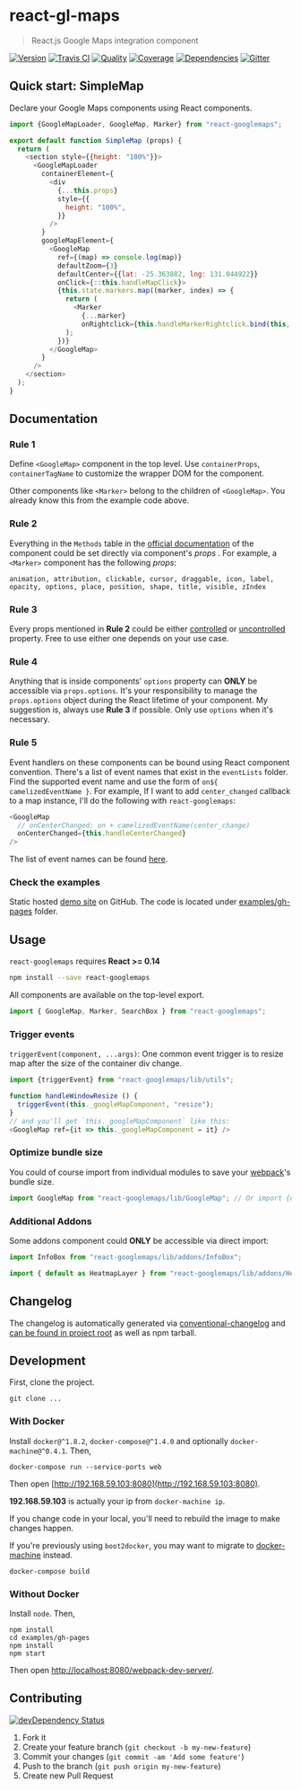 # react-gl-maps
> React.js Google Maps integration component

[![Version][npm-image]][npm-url] [![Travis CI][travis-image]][travis-url] [![Quality][codeclimate-image]][codeclimate-url] [![Coverage][codeclimate-coverage-image]][codeclimate-coverage-url] [![Dependencies][gemnasium-image]][gemnasium-url] [![Gitter][gitter-image]][gitter-url]


## Quick start: SimpleMap

Declare your Google Maps components using React components.

```js
import {GoogleMapLoader, GoogleMap, Marker} from "react-googlemaps";

export default function SimpleMap (props) {
  return (
    <section style={{height: "100%"}}>
      <GoogleMapLoader
        containerElement={
          <div
            {...this.props}
            style={{
              height: "100%",
            }}
          />
        }
        googleMapElement={
          <GoogleMap
            ref={(map) => console.log(map)}
            defaultZoom={3}
            defaultCenter={{lat: -25.363882, lng: 131.044922}}
            onClick={::this.handleMapClick}>
            {this.state.markers.map((marker, index) => {
              return (
                <Marker
                  {...marker}
                  onRightclick={this.handleMarkerRightclick.bind(this, index)} />
              );
            })}
          </GoogleMap>
        }
      />
    </section>
  );
}
```


## Documentation

### Rule 1

Define `<GoogleMap>` component in the top level. Use `containerProps`, `containerTagName` to customize the wrapper DOM for the component.

Other components like `<Marker>` belong to the children of `<GoogleMap>`. You already know this from the example code above.

### Rule 2

Everything in the `Methods` table in the [official documentation](https://developers.google.com/maps/documentation/javascript/3.exp/reference#Marker) of the component could be set directly via component's *props* . For example, a `<Marker>` component has the following *props*:

```
animation, attribution, clickable, cursor, draggable, icon, label, opacity, options, place, position, shape, title, visible, zIndex
```

### Rule 3

Every props mentioned in __Rule 2__ could be either [controlled](https://facebook.github.io/react/docs/forms.html#controlled-components) or [uncontrolled](https://facebook.github.io/react/docs/forms.html#uncontrolled-components) property. Free to use either one depends on your use case.

### Rule 4

Anything that is inside components' `options` property can __ONLY__ be accessible via `props.options`. It's your responsibility to manage the `props.options` object during the React lifetime of your component. My suggestion is, always use __Rule 3__ if possible. Only use `options` when it's necessary.

### Rule 5

Event handlers on these components can be bound using React component convention. There's a list of event names that exist in the `eventLists` folder. Find the supported event name and use the form of `on${ camelizedEventName }`. For example, If I want to add `center_changed` callback to a map instance, I'll do the following with `react-googlemaps`:

```js
<GoogleMap
  // onCenterChanged: on + camelizedEventName(center_change)
  onCenterChanged={this.handleCenterChanged}
/>
```

The list of event names can be found [here](https://github.com/tomchentw/react-googlemaps/blob/master/src/eventLists/GoogleMapEventList.js).

### Check the examples

Static hosted [demo site][demo] on GitHub. The code is located under [examples/gh-pages][examples_gh_pages] folder.


## Usage

`react-googlemaps` requires __React >= 0.14__

```sh
npm install --save react-googlemaps
```

All components are available on the top-level export.

```js
import { GoogleMap, Marker, SearchBox } from "react-googlemaps";
```

### Trigger events

`triggerEvent(component, ...args)`: One common event trigger is to resize map after the size of the container div change.

```js
import {triggerEvent} from "react-googlemaps/lib/utils";

function handleWindowResize () {
  triggerEvent(this._googleMapComponent, "resize");
}
// and you'll get `this._googleMapComponent` like this:
<GoogleMap ref={it => this._googleMapComponent = it} />
```

### Optimize bundle size

You could of course import from individual modules to save your [webpack][webpack]'s bundle size.

```js
import GoogleMap from "react-googlemaps/lib/GoogleMap"; // Or import {default as GoogleMap} ...
```

### Additional Addons

Some addons component could __ONLY__ be accessible via direct import:

```js
import InfoBox from "react-googlemaps/lib/addons/InfoBox";
```

```js
import { default as HeatmapLayer } from "react-googlemaps/lib/addons/HeatmapLayer";
```

## Changelog

The changelog is automatically generated via [conventional-changelog][conventional-changelog] and [can be found in project root](https://github.com/tomchentw/react-googlemaps/blob/master/CHANGELOG.md) as well as npm tarball.


## Development

First, clone the project.

```shell
git clone ...
```

### With Docker

Install `docker@^1.8.2`, `docker-compose@^1.4.0` and optionally `docker-machine@^0.4.1`. Then,

```shell
docker-compose run --service-ports web
```

Then open [http://192.168.59.103:8080](http://192.168.59.103:8080).

**192.168.59.103** is actually your ip from `docker-machine ip`.

If you change code in your local, you'll need to rebuild the image to make changes happen.

If you're previously using `boot2docker`, you may want to migrate to [docker-machine](https://docs.docker.com/machine/migrate-to-machine/) instead.

```shell
docker-compose build
```

### Without Docker

Install `node`. Then,

```shell
npm install
cd examples/gh-pages
npm install
npm start
```

Then open [http://localhost:8080/webpack-dev-server/](http://localhost:8080/webpack-dev-server/).


## Contributing

[![devDependency Status][david-dm-image]][david-dm-url]

1. Fork it
2. Create your feature branch (`git checkout -b my-new-feature`)
3. Commit your changes (`git commit -am 'Add some feature'`)
4. Push to the branch (`git push origin my-new-feature`)
5. Create new Pull Request


[npm-image]: https://img.shields.io/npm/v/react-googlemaps.svg?style=flat-square
[npm-url]: https://www.npmjs.org/package/react-googlemaps

[travis-image]: https://img.shields.io/travis/tomchentw/react-googlemaps.svg?style=flat-square
[travis-url]: https://travis-ci.org/tomchentw/react-googlemaps
[codeclimate-image]: https://img.shields.io/codeclimate/github/tomchentw/react-googlemaps.svg?style=flat-square
[codeclimate-url]: https://codeclimate.com/github/tomchentw/react-googlemaps
[codeclimate-coverage-image]: https://img.shields.io/codeclimate/coverage/github/tomchentw/react-googlemaps.svg?style=flat-square
[codeclimate-coverage-url]: https://codeclimate.com/github/tomchentw/react-googlemaps
[gemnasium-image]: https://img.shields.io/gemnasium/tomchentw/react-googlemaps.svg?style=flat-square
[gemnasium-url]: https://gemnasium.com/tomchentw/react-googlemaps
[gitter-image]: https://badges.gitter.im/Join%20Chat.svg
[gitter-url]: https://gitter.im/tomchentw/react-googlemaps?utm_source=badge&utm_medium=badge&utm_campaign=pr-badge&utm_content=badge
[david-dm-image]: https://img.shields.io/david/dev/tomchentw/react-googlemaps.svg?style=flat-square
[david-dm-url]: https://david-dm.org/tomchentw/react-googlemaps#info=devDependencies


[demo]: http://tomchentw.github.io/react-googlemaps/
[examples_gh_pages]: https://github.com/tomchentw/react-googlemaps/tree/master/examples/gh-pages
[webpack]: http://webpack.github.io/docs/tutorials/getting-started/
[conventional-changelog]: https://github.com/ajoslin/conventional-changelog
